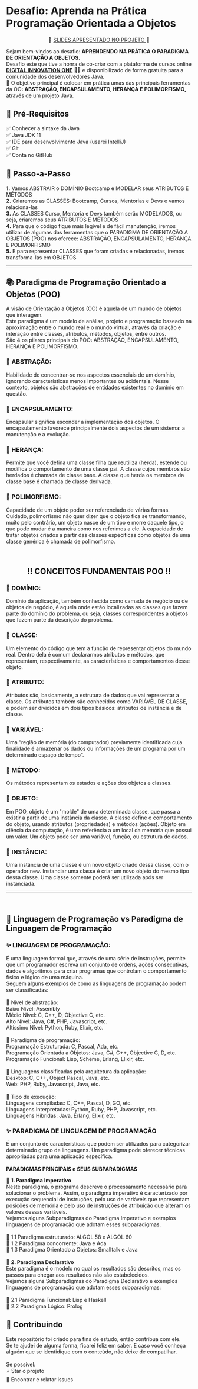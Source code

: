 <h1> Desafio: Aprenda na Prática Programação Orientada a Objetos</h1>

<p align="center"> 📜 <a href="https://academiapme-my.sharepoint.com/:p:/g/personal/camila_cavalcante_dio_me/EaXyYOjBaFpZjkxhexMo5EcBKMEEAI5t5aHlsTjnBQJlUw?e=nxdB6C"> SLIDES APRESENTADO NO PROJETO </a> 📜 </P>
<p> Sejam bem-vindos ao desafio: <strong>APRENDENDO NA PRÁTICA O PARADIGMA DE ORIENTAÇÃO A OBJETOS.</strong><br>Desafio este que tive a honra de co-criar com a plataforma de cursos online <strong><a href="https://web.digitalinnovation.one/">DIGITAL INNOVATION ONE</a></strong> 💛🧡 e disponibilizado de forma gratuita para a comunidade dos desenvolvedores Java.<br>
    💎 O objetivo principal é colocar em prática umas das principais ferramentas da OO: <strong>ABSTRAÇÃO, ENCAPSULAMENTO, HERANÇA E POLIMORFISMO,</strong> através de um projeto Java. </p>



<h2>🛑 Pré-Requisitos</h2>

<p>
✅ Conhecer a sintaxe da Java<br>
✅ Java JDK 11<br>
✅ IDE para desenvolvimento Java (usarei IntelliJ)<br>
✅ Git<br>
✅ Conta no GitHub<br>
</p>


<h2> 👣 Passo-a-Passo</h2>

<p>
<strong>	1.</strong> Vamos ABSTRAIR o DOMÍNIO Bootcamp e MODELAR seus ATRIBUTOS E MÉTODOS <br>
<strong>	2.</strong> Criaremos as CLASSES: Bootcamp, Cursos, Mentorias e Devs e vamos relaciona-las <br>
<strong>	3.</strong> As CLASSES Curso, Mentoria e Devs também serão MODELADOS, ou seja, criaremos seus ATRIBUTOS E MÉTODOS <br> 
<strong>	4.</strong> Para que o código fique mais legível e de fácil manutenção, iremos utilizar de algumas das ferramentas que o PARADIGMA DE ORIENTAÇÃO A OBJETOS (POO) nos oferece: ABSTRAÇÃO, ENCAPSULAMENTO, HERANÇA E POLIMORFISMO <br>
<strong>	5.</strong> E para representar CLASSES que foram criadas e relacionadas, iremos transforma-las em OBJETOS<br>
</p>

----

<h2> 📚 Paradigma de Programação Orientado a Objetos (POO) </h2>

<p>
A visão de Orientação a Objetos (OO) é aquela de um mundo de objetos que interagem.<br>
Este paradigma é um modelo de análise, projeto e programação baseado na aproximação entre o mundo real e o mundo virtual, através da criação e interação entre classes, atributos, métodos, objetos, entre outros.<br>
São 4 os pilares principais do POO: ABSTRAÇÃO, ENCAPSULAMENTO, HERANÇA E POLIMORFISMO. 
</p>


<h3>🔺 ABSTRAÇÃO:</h3>

<p>
Habilidade de concentrar-se nos aspectos essenciais de um domínio, ignorando características menos importantes ou acidentais. Nesse contexto, objetos são abstrações de entidades existentes no domínio em questão.</p>

<h3>🔺 ENCAPSULAMENTO:</h3>

<p> Encapsular significa esconder a implementação dos objetos. O encapsulamento favorece principalmente dois aspectos de um sistema: a manutenção e a evolução.</p>

<h3>🔺 HERANÇA:</h3>

<p>Permite que você defina uma classe filha que reutiliza (herda), estende ou modifica o comportamento de uma classe pai. A classe cujos membros são herdados é chamada de classe base. A classe que herda os membros da classe base é chamada de classe derivada.</p>

<h3> 🔺 POLIMORFISMO:</h3>

<p>Capacidade de um objeto poder ser referenciado de várias formas. Cuidado, polimorfismo não quer dizer que o objeto fica se transformando, muito pelo contrário, um objeto nasce de um tipo e morre daquele tipo, o que pode mudar é a maneira como nos referimos a ele. A capacidade de tratar objetos criados a partir das classes específicas como objetos de uma classe genérica é chamada de polimorfismo.</p>
<br>
<h2 align="center"> ‼️ CONCEITOS FUNDAMENTAIS POO ‼️ </h2>
<p>
<h3>🔻 DOMÍNIO:</h3> 
Domínio da aplicação, também conhecida como camada de negócio ou de objetos de negócio, é aquela onde estão localizadas as classes que fazem parte do domínio do problema, ou seja, classes correspondentes a objetos que fazem parte da descrição do problema.

<h3>🔻 CLASSE: </h3> 
Um elemento do código que tem a função de representar objetos do mundo real. Dentro dela é comum declararmos atributos e métodos, que representam, respectivamente, as características e comportamentos desse objeto.

<h3>🔻 ATRIBUTO: </h3>
Atributos são, basicamente, a estrutura de dados que vai representar a classe. Os atributos também são conhecidos como VARIÁVEL DE CLASSE, e podem ser divididos em dois tipos básicos: atributos de instância e de classe. 

<h3>🔻 VARIÁVEL: </h3>
Uma “região de memória (do computador) previamente identificada cuja finalidade é armazenar os dados ou informações de um programa por um determinado espaço de tempo”.

<h3>🔻 MÉTODO: </h3>
Os métodos representam os estados e ações dos objetos e classes.

<h3>🔻 OBJETO: </h3>
Em POO, objeto é um "molde" de uma determinada classe, que passa a existir a partir de uma instância da classe. A classe define o comportamento do objeto, usando atributos (propriedades) e métodos (ações).
Objeto em ciência da computação, é uma referência a um local da memória que possui um valor. Um objeto pode ser uma variável, função, ou estrutura de dados. 

<h3>🔻 INSTÂNCIA: </h3>
Uma instância de uma classe é um novo objeto criado dessa classe, com o operador new. Instanciar uma classe é criar um novo objeto do mesmo tipo dessa classe. Uma classe somente poderá ser utilizada após ser instanciada.

</p>
    
------------
<br>

<h2> 🧮 Linguagem de Programação vs Paradigma de Linguagem de Programação</h2>

<p>
<h3> ✨ LINGUAGEM DE PROGRAMAÇÃO:</h3> 
É uma linguagem formal que, através de uma série de instruções, permite que um programador escreva um conjunto de ordens, ações consecutivas, dados e algoritmos para criar programas que controlam o comportamento físico e lógico de uma máquina.<br>
Seguem alguns exemplos de como as linguagens de programação podem ser classificadas:<br>
<br>
🔺 Nível de abstração:<br>
Baixo Nível: Assembly<br>
Médio Nível: C, C++, D, Objective C, etc.<br>
Alto Nível: Java, C#, PHP, Javascript, etc.<br>
Altíssimo Nível: Python, Ruby, Elixir, etc.<br>
<br>
🔺 Paradigma de programação:<br>
Programação Estruturada: C, Pascal, Ada, etc.<br>
Programação Orientada a Objetos: Java, C#, C++, Objective C, D, etc.<br>
Programação Funcional: Lisp, Scheme, Erlang, Elixir, etc.<br>
<br>
🔺 Linguagens classificadas pela arquitetura da aplicação:<br>
Desktop: C, C++, Object Pascal, Java, etc.<br>
Web: PHP, Ruby, Javascript, Java, etc.<br>
<br>
🔺 Tipo de execução:<br>
Linguagens compiladas: C, C++, Pascal, D, GO, etc.<br>
Linguagens Interpretadas: Python, Ruby, PHP, Javascript, etc.<br>
Linguagens Hibridas: Java, Erlang, Elixir, etc.<br>


<h3> ✨ PARADIGMA DE LINGUAGEM DE PROGRAMAÇÃO</h3> 

É um conjunto de características que podem ser utilizados para categorizar determinado grupo de linguagens. Um paradigma pode oferecer técnicas apropriadas para uma aplicação específica.<br>
<br>
<strong>PARADIGMAS PRINCIPAIS e SEUS SUBPARADIGMAS</strong><br>

🔸 <strong>1. Paradigma Imperativo</strong><br>
Neste paradigma, o programa descreve o processamento necessário para solucionar o problema. Assim, o paradigma imperativo é caracterizado por execução sequencial de instruções, pelo uso de variáveis que representam posições de memória e pelo uso de instruções de atribuição que alteram os valores dessas variáveis.<br>
Vejamos alguns Subparadigmas do Paradigma Imperativo e exemplos linguagens de programação que adotam esses subparadigmas.<br>
<br>
🔸  1.1 Paradigma estruturado:  ALGOL 58 e ALGOL 60 <br>
🔸  1.2 Paradigma concorrente: Java e Ada<br>
🔸  1.3 Paradigma Orientado a Objetos: Smalltalk e Java<br>
<br>
🔹 <strong>2. Paradigma Declarativo</strong><br>
Este paradigma é o modelo no qual os resultados são descritos, mas os passos para chegar aos resultados não são estabelecidos.<br>
Vejamos alguns Subparadigmas do Paradigma Declarativo e exemplos linguagens de programação que adotam esses subparadigmas:<br>
<br>
🔹 2.1 Paradigma Funcional: Lisp e Haskell<br>
🔹 2.2 Paradigma Lógico: Prolog<br>
</p>

<h2> 🤝 Contribuindo </h2>

<p>
Este repositório foi criado para fins de estudo, então contribua com ele.<br>
Se te ajudei de alguma forma, ficarei feliz em saber. E caso você conheça alguém que se identidique com o conteúdo, não deixe de compatilhar.<br>
<br>
Se possível:<br>
⭐️  Star o projeto<br>
🐛 Encontrar e relatar issues<br>
</p>


